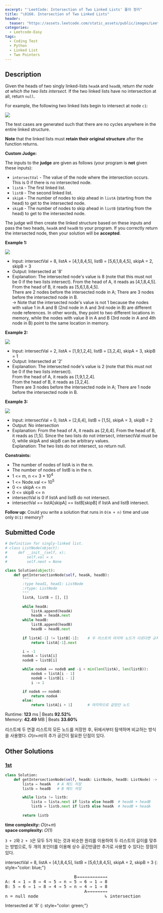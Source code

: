 ```yaml
---
excerpt: "'LeetCode: Intersection of Two Linked Lists' 풀이 정리"
title: "\0160. Intersection of Two Linked Lists"
header:
  teaser: "https://assets.leetcode.com/static_assets/public/images/LeetCode_Sharing.png"
categories:
  - Leetcode-Easy
tags:
  - Coding Test
  - Python
  - Linked List
  - Two Pointers
---
```


## <i class="fa-solid fa-file-lines"></i> Description

Given the heads of two singly linked-lists `headA` and `headB`, return *the node at which the two lists intersect*. If the two linked lists have no intersection at all, return `null`.

For example, the following two linked lists begin to intersect at node `c1`:

![](https://assets.leetcode.com/uploads/2021/03/05/160_statement.png)

The test cases are generated such that there are no cycles anywhere in the entire linked structure.

**Note** that the linked lists must **retain their original structure** after the function returns.

**Custom Judge:**

The inputs to the **judge** are given as follows (your program is **not** given these inputs):

- `intersectVal` - The value of the node where the intersection occurs. This is 0 if there is no intersected node.
- `listA` - The first linked list.
- `listB` - The second linked list.
- `skipA` - The number of nodes to skip ahead in `listA` (starting from the head) to get to the intersected node.
- `skipB` - The number of nodes to skip ahead in `listB` (starting from the head) to get to the intersected node.

The judge will then create the linked structure based on these inputs and pass the two heads, `headA` and `headB` to your program. If you correctly return the intersected node, then your solution will be **accepted**.

**Example 1:**

![](https://assets.leetcode.com/uploads/2021/03/05/160_example_1_1.png)

- Input: intersectVal = 8, listA = [4,1,8,4,5], listB = [5,6,1,8,4,5], skipA = 2, skipB = 3
- Output: Intersected at '8'
- Explanation: The intersected node's value is 8 (note that this must not be 0 if the two lists intersect).
From the head of A, it reads as [4,1,8,4,5].    
From the head of B, it reads as [5,6,1,8,4,5].   
There are 2 nodes before the intersected node in A; There are 3 nodes before the intersected node in B.   
→ Note that the intersected node's value is not 1 because the nodes with value 1 in A and B (2nd node in A and 3rd node in B) are different node references. In other words, they point to two different locations in memory, while the nodes with value 8 in A and B (3rd node in A and 4th node in B) point to the same location in memory.

**Example 2:**

![](https://assets.leetcode.com/uploads/2021/03/05/160_example_2.png)

- Input: intersectVal = 2, listA = [1,9,1,2,4], listB = [3,2,4], skipA = 3, skipB = 1
- Output: Intersected at '2'
- Explanation: The intersected node's value is 2 (note that this must not be 0 if the two lists intersect).   
From the head of A, it reads as [1,9,1,2,4].    
From the head of B, it reads as [3,2,4].    
There are 3 nodes before the intersected node in A; There are 1 node before the intersected node in B.

**Example 3:**

![](https://assets.leetcode.com/uploads/2021/03/05/160_example_3.png)

- Input: intersectVal = 0, listA = [2,6,4], listB = [1,5], skipA = 3, skipB = 2
- Output: No intersection
- Explanation: From the head of A, it reads as [2,6,4]. From the head of B, it reads as [1,5]. Since the two lists do not intersect, intersectVal must be 0, while skipA and skipB can be arbitrary values.   
Explanation: The two lists do not intersect, so return null.

**Constraints:**

- The number of nodes of listA is in the m.
- The number of nodes of listB is in the n.
- 1 <= m, n <= 3 * 10<sup>4</sup>
- 1 <= Node.val <= 10<sup>5</sup>
- 0 <= skipA <= m
- 0 <= skipB <= n
- intersectVal is 0 if listA and listB do not intersect.
- intersectVal == listA[skipA] == listB[skipB] if listA and listB intersect.

**Follow up:**  Could you write a solution that runs in `O(m + n)` time and use only `O(1)` memory?

## <i class="fa-solid fa-cloud-arrow-up"></i> Submitted Code

```python
# Definition for singly-linked list.
# class ListNode(object):
#     def __init__(self, x):
#         self.val = x
#         self.next = None

class Solution(object):
    def getIntersectionNode(self, headA, headB):
        """
        :type head1, head1: ListNode
        :rtype: ListNode
        """
        listA, listB = [], []
        
        while headA:
            listA.append(headA)
            headA = headA.next
        while headB:
            listB.append(headB)
            headB = headB.next
        
        if listA[-1] != listB[-1]:    # 두 리스트의 마지막 노드가 다르다면 교차점 없음
            return listA[-1].next

        i = -1
        nodeA = listA[i]
        nodeB = listB[i]

        while nodeA == nodeB and -i < min(len(listA), len(listB)):
            nodeA = listA[i - 1]
            nodeB = listB[i - 1]
            i -= 1

        if nodeA == nodeB:
            return nodeA
        else:
            return listA[i + 1]       # 마지막으로 같았던 노드
```
<i class="fa-solid fa-clock"></i> Runtime: **123** ms \| Beats **92.52%**    
<i class="fa-solid fa-memory"></i> Memory: **42.49** MB \| Beats **33.60%**

리스트에 두 연결 리스트의 모든 노드를 저장한 후, 뒤에서부터 탐색하며 비교하는 방식을 사용했다. 𝑂(𝑛+𝑚)의 추가 공간이 필요한 단점이 있다.

## <i class="fa-solid fa-flask"></i> Other Solutions

### <a href="" target="_blank">1st</a>

```python
class Solution:
    def getIntersectionNode(self, headA: ListNode, headB: ListNode) -> Optional[ListNode]:
        lista = headA   # A 헤드 저장
        listb = headB   # B 헤드 저장

        while lista != listb:
            lista = lista.next if lista else headB  # headA + headB
            listb = listb.next if listb else headA  # headB + headA
        
        return listb
```
<i class="fa-solid fa-clock"></i> **time complexity:** 𝑂(𝑛+𝑚)    
<i class="fa-solid fa-memory"></i> **space complexity:** 𝑂(1)           

`3 + 2`와 `2 + 3`은 모두 5가 되는 것과 비슷한 원리를 이용하여 두 리스트의 길이를 맞추는 방법으로, 두 개의 포인터를 이용해 상수 공간만큼만 추가로 사용할 수 있다는 장점이 있다.

intersectVal = 8, listA = [4,1,8,4,5], listB = [5,6,1,8,4,5], skipA = 2, skipB = 3
{: style="color: blue;"}

<pre>
                           B→→→→→→→→→→→→
A: 4 → 1 → 8 → 4 → 5 → n → 5 → 6 → 1 → 8 
B: 5 → 6 → 1 → 8 → 4 → 5 → n → 4 → 1 → 8
                               A→→→→→→→→
n = null node                          ↳ intersection
</pre>

Intersected at '8'
{: style="color: green;"}